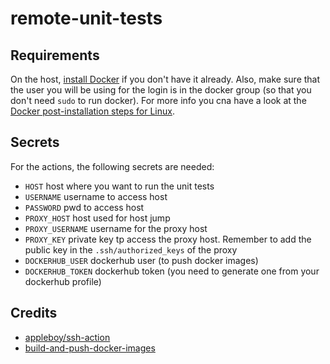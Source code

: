 # remote-unit-tests

## Requirements

On the host, [install Docker](https://docs.docker.com/engine/install/) if you don't have it already. Also, make sure that the user you will be using for the login is in the docker group (so that you don't need `sudo` to run docker). For more info you cna have a look at the [Docker post-installation steps for Linux](https://docs.docker.com/engine/install/linux-postinstall/).

## Secrets

For the actions, the following secrets are needed:
 * `HOST` host where you want to run the unit tests
 * `USERNAME` username to access host
 * `PASSWORD` pwd to access host
 * `PROXY_HOST` host used for host jump
 * `PROXY_USERNAME` username for the proxy host
 * `PROXY_KEY` private key tp access the proxy host. Remember to add the public key in the `.ssh/authorized_keys` of the proxy
 * `DOCKERHUB_USER` dockerhub user (to push docker images)
 * `DOCKERHUB_TOKEN` dockerhub token (you need to generate one from your dockerhub profile)

## Credits

* [appleboy/ssh-action](https://github.com/appleboy/ssh-action/blob/master/README.md#multiple-commands)
* [build-and-push-docker-images](https://github.com/marketplace/actions/build-and-push-docker-images)
